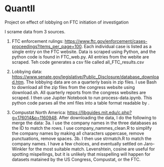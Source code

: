 # QuantII
Project on effect of lobbying on FTC initiation of investigation

I scrame data from 3 sources. 

1. FTC enforcement rulings: https://www.ftc.gov/enforcement/cases-proceedings?items_per_page=100. Each individual case is listed as a single entry on the FTC website. Data is scraped using Python, and the python code is found in FTC_web.py. All entries from the webite are scraped. Teh code generates a csv file called all_FTC_results.csv 

2. Lobbying data: https://www.senate.gov/legislative/Public_Disclosure/database_download.htm. The lobbying data are on a quarterly basis in zip files. I use Bash to download all the zip files from the congress website using download.sh. All quarterly reports from the congress websites are scraped. I then use Jupiter Notebook to run process-data.ipynb. This python code parses all the xml files into a table format readable by .

3. Compustat North America: https://libguides.mit.edu/c.php?g=176014&p=1160948. After downloading the data, I do the following to merge the data:
3a. I use the company names in the three databases as the ID to match the rows. I use company_nammes_clean.R to simplify the company names by making all characters uppercase, remove punctuations, remove spaces.
3b. I then use strmatch.R to match the company names. I have a few choices, and eventually settled on Jaro-Winkler for the most suitable match. Levenshtein, cosine are useful for spotting mispellings, but it is unlikely that misspelling will happen for datasets matained by the US Congress, Compustat, or the FTC.
